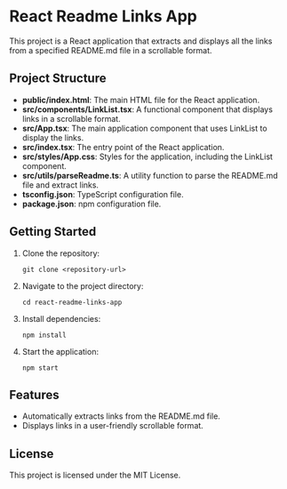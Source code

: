 # React Readme Links App

This project is a React application that extracts and displays all the links from a specified README.md file in a scrollable format.

## Project Structure

- **public/index.html**: The main HTML file for the React application.
- **src/components/LinkList.tsx**: A functional component that displays links in a scrollable format.
- **src/App.tsx**: The main application component that uses LinkList to display the links.
- **src/index.tsx**: The entry point of the React application.
- **src/styles/App.css**: Styles for the application, including the LinkList component.
- **src/utils/parseReadme.ts**: A utility function to parse the README.md file and extract links.
- **tsconfig.json**: TypeScript configuration file.
- **package.json**: npm configuration file.

## Getting Started

1. Clone the repository:
   ```
   git clone <repository-url>
   ```

2. Navigate to the project directory:
   ```
   cd react-readme-links-app
   ```

3. Install dependencies:
   ```
   npm install
   ```

4. Start the application:
   ```
   npm start
   ```

## Features

- Automatically extracts links from the README.md file.
- Displays links in a user-friendly scrollable format.

## License

This project is licensed under the MIT License.